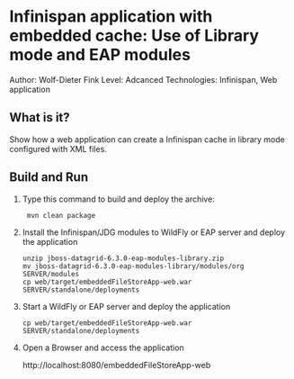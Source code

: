 Infinispan application with embedded cache: Use of Library mode and EAP modules
===============================================================================
Author: Wolf-Dieter Fink
Level: Adcanced
Technologies: Infinispan, Web application


What is it?
-----------

Show how a web application can create a Infinispan cache in library mode configured with XML files.

Build and Run
-------------
1. Type this command to build and deploy the archive:

        mvn clean package

2. Install the Infinispan/JDG modules to WildFly or EAP server and deploy the application

       unzip jboss-datagrid-6.3.0-eap-modules-library.zip
       mv jboss-datagrid-6.3.0-eap-modules-library/modules/org SERVER/modules
       cp web/target/embeddedFileStoreApp-web.war SERVER/standalone/deployments

3. Start a WildFly or EAP server and deploy the application

       cp web/target/embeddedFileStoreApp-web.war SERVER/standalone/deployments

4. Open a Browser and access the application

      http://localhost:8080/embeddedFileStoreApp-web

